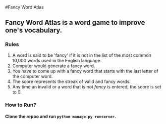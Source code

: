 #Fancy Word Atlas
## Fancy Word Atlas is a word game to improve one's vocabulary.

### Rules

1. A word is said to be 'fancy' if it is not in the list of the most common 10,000 words used in the English language.
2. Computer would generate a fancy word.
3. You have to come up with a fancy word that starts with the last letter of the computer word.
4. The score represents the streak of valid and fancy words.
5. Any time an invalid or a word that is not *fancy* is entered, the score is set to 0.
### How to Run?
#### Clone the repoo and run `python manage.py runserver`. 
